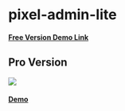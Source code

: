 # pixel-admin-lite

<h4><a href="https://wrappixel.com/demos/free-admin-templates/pixel-admin-lite/pixel-html/index.html">Free Version Demo Link</a></h4>

## Pro Version

<a href="https://www.wrappixel.com/templates/pixeladmin/"><img src="https://www.wrappixel.com/wp-content/uploads/2019/01/pixel-admin-bootstrap-nw-1.jpg"/></a><br/>

<h4><a href="https://www.wrappixel.com/demos/admin-templates/pixeladmin/inverse/index.html">Demo</a></h4>

